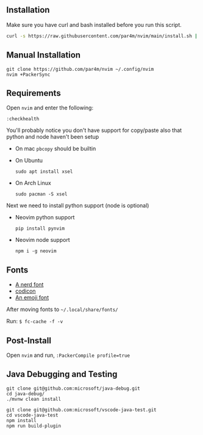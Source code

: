 ## Installation

Make sure you have curl and bash installed before you run this script.

```bash
curl -s https://raw.githubusercontent.com/par4m/nvim/main/install.sh | bash -s
```

## Manual Installation
```
git clone https://github.com/par4m/nvim ~/.config/nvim
nvim +PackerSync
```
## Requirements

Open `nvim` and enter the following:

```
:checkhealth
```

You'll probably notice you don't have support for copy/paste also that python and node haven't been setup

- On mac `pbcopy` should be builtin

- On Ubuntu

  ```
  sudo apt install xsel
  ```

- On Arch Linux

  ```
  sudo pacman -S xsel
  ```

Next we need to install python support (node is optional)

- Neovim python support

  ```
  pip install pynvim
  ```

- Neovim node support

  ```
  npm i -g neovim
  ```

## Fonts

- [A nerd font](https://github.com/ryanoasis/nerd-fonts)
- [codicon](https://github.com/microsoft/vscode-codicons/raw/main/dist/codicon.ttf)
- [An emoji font](https://github.com/googlefonts/noto-emoji/blob/main/fonts/NotoColorEmoji.ttf)

After moving fonts to `~/.local/share/fonts/`

Run: `$ fc-cache -f -v`

## Post-Install

Open `nvim` and run,
`:PackerCompile profile=true`

## Java Debugging and Testing

```
git clone git@github.com:microsoft/java-debug.git
cd java-debug/
./mvnw clean install
```

```
git clone git@github.com:microsoft/vscode-java-test.git
cd vscode-java-test
npm install
npm run build-plugin
```
